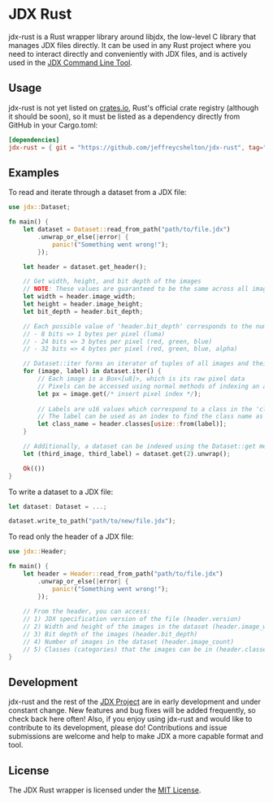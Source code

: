 # JDX Rust

jdx-rust is a Rust wrapper library around libjdx, the low-level C library that manages JDX files directly. It can be used in any Rust project where you need to interact directly and conveniently with JDX files, and is actively used in the [JDX Command Line Tool](https://github.com/jeffreycshelton/jdx-clt).

## Usage

jdx-rust is not yet listed on [crates.io](https://crates.io), Rust's official crate registry (although it should be soon), so it must be listed as a dependency directly from GitHub in your Cargo.toml:

```toml
[dependencies]
jdx-rust = { git = "https://github.com/jeffreycshelton/jdx-rust", tag="v0.4.0" }
```

## Examples

To read and iterate through a dataset from a JDX file:

```rust
use jdx::Dataset;

fn main() {
	let dataset = Dataset::read_from_path("path/to/file.jdx")
		.unwrap_or_else(|error| {
			panic!("Something went wrong!");
		});

	let header = dataset.get_header();

	// Get width, height, and bit depth of the images
	// NOTE: These values are guaranteed to be the same across all images in the dataset
	let width = header.image_width;
	let height = header.image_height;
	let bit_depth = header.bit_depth;

	// Each possible value of 'header.bit_depth' corresponds to the number of bits in each pixel:
	// - 8 bits => 1 bytes per pixel (luma)
	// - 24 bits => 3 bytes per pixel (red, green, blue)
	// - 32 bits => 4 bytes per pixel (red, green, blue, alpha)

	// Dataset::iter forms an iterator of tuples of all images and their labels
	for (image, label) in dataset.iter() {
		// Each image is a Box<[u8]>, which is its raw pixel data
		// Pixels can be accessed using normal methods of indexing an array, such as:
		let px = image.get(/* insert pixel index */);
		
		// Labels are u16 values which correspond to a class in the 'classes' field of a Header
		// The label can be used as an index to find the class name as a string:
		let class_name = header.classes[usize::from(label)];
	}

	// Additionally, a dataset can be indexed using the Dataset::get method:
	let (third_image, third_label) = dataset.get(2).unwrap();

	Ok(())
}
```

To write a dataset to a JDX file:

```rust
let dataset: Dataset = ...;

dataset.write_to_path("path/to/new/file.jdx");
```

To read only the header of a JDX file:

```rust
use jdx::Header;

fn main() {
	let header = Header::read_from_path("path/to/file.jdx")
		.unwrap_or_else(|error| {
			panic!("Something went wrong!");
		});
	
	// From the header, you can access:
	// 1) JDX specification version of the file (header.version)
	// 2) Width and height of the images in the dataset (header.image_width, header.image_height)
	// 3) Bit depth of the images (header.bit_depth)
	// 4) Number of images in the dataset (header.image_count)
	// 5) Classes (categories) that the images can be in (header.classes)
}
```

## Development

jdx-rust and the rest of the [JDX Project](https://github.com/jeffreycshelton/jdx) are in early development and under constant change. New features and bug fixes will be added frequently, so check back here often! Also, if you enjoy using jdx-rust and would like to contribute to its development, please do! Contributions and issue submissions are welcome and help to make JDX a more capable format and tool.

## License

The JDX Rust wrapper is licensed under the [MIT License](LICENSE).